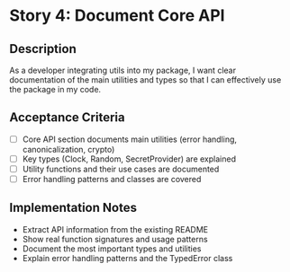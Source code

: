 # Story 4: Document Core API

## Description

As a developer integrating utils into my package, I want clear documentation of the main utilities and types so that I can effectively use the package in my code.

## Acceptance Criteria

- [ ] Core API section documents main utilities (error handling, canonicalization, crypto)
- [ ] Key types (Clock, Random, SecretProvider) are explained
- [ ] Utility functions and their use cases are documented
- [ ] Error handling patterns and classes are covered

## Implementation Notes

- Extract API information from the existing README
- Show real function signatures and usage patterns
- Document the most important types and utilities
- Explain error handling patterns and the TypedError class
